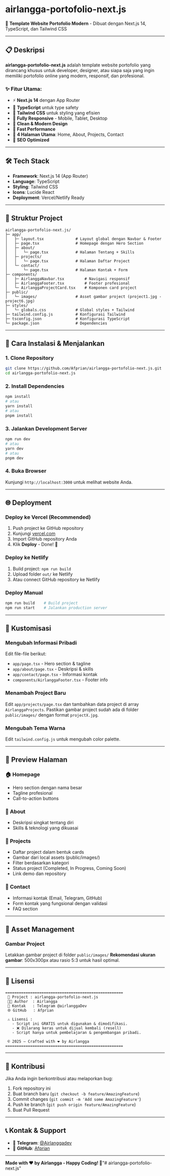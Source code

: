 # airlangga-portofolio-next.js

🚀 **Template Website Portofolio Modern** - Dibuat dengan Next.js 14, TypeScript, dan Tailwind CSS

---

## 📋 Deskripsi

**airlangga-portofolio-next.js** adalah template website portofolio yang dirancang khusus untuk developer, designer, atau siapa saja yang ingin memiliki portofolio online yang modern, responsif, dan profesional.

### ✨ Fitur Utama:
- ⚡ **Next.js 14** dengan App Router
- 🔷 **TypeScript** untuk type safety
- 🎨 **Tailwind CSS** untuk styling yang efisien
- 📱 **Fully Responsive** - Mobile, Tablet, Desktop
- 🌙 **Clean & Modern Design**
- 🚀 **Fast Performance**
- 📄 **4 Halaman Utama**: Home, About, Projects, Contact
- 🎯 **SEO Optimized**

---

## 🛠️ Tech Stack

- **Framework**: Next.js 14 (App Router)
- **Language**: TypeScript
- **Styling**: Tailwind CSS
- **Icons**: Lucide React
- **Deployment**: Vercel/Netlify Ready

---

## 📂 Struktur Project

```
airlangga-portofolio-next.js/
├─ app/
│   ├─ layout.tsx              # Layout global dengan Navbar & Footer
│   ├─ page.tsx                # Homepage dengan Hero Section
│   ├─ about/
│   │   └─ page.tsx            # Halaman Tentang + Skills
│   ├─ projects/
│   │   └─ page.tsx            # Halaman Daftar Project
│   └─ contact/
│       └─ page.tsx            # Halaman Kontak + Form
├─ components/
│   ├─ AirlanggaNavbar.tsx         # Navigasi responsif
│   ├─ AirlanggaFooter.tsx         # Footer profesional
│   └─ AirlanggaProjectCard.tsx    # Komponen card project
├─ public/
│   └─ images/                 # Asset gambar project (project1.jpg - project6.jpg)
├─ styles/
│   └─ globals.css             # Global styles + Tailwind
├─ tailwind.config.js          # Konfigurasi Tailwind
├─ tsconfig.json               # Konfigurasi TypeScript
└─ package.json                # Dependencies
```

---

## 🚀 Cara Instalasi & Menjalankan

### 1. **Clone Repository**
```bash
git clone https://github.com/Afprian/airlangga-portofolio-next.js.git
cd airlangga-portofolio-next.js
```

### 2. **Install Dependencies**
```bash
npm install
# atau
yarn install
# atau
pnpm install
```

### 3. **Jalankan Development Server**
```bash
npm run dev
# atau
yarn dev
# atau
pnpm dev
```

### 4. **Buka Browser**
Kunjungi `http://localhost:3000` untuk melihat website Anda.

---

## 🌐 Deployment

### **Deploy ke Vercel** (Recommended)
1. Push project ke GitHub repository
2. Kunjungi [vercel.com](https://vercel.com)
3. Import GitHub repository Anda
4. Klik **Deploy** - Done! 🎉

### **Deploy ke Netlify**
1. Build project: `npm run build`
2. Upload folder `out/` ke Netlify
3. Atau connect GitHub repository ke Netlify

### **Deploy Manual**
```bash
npm run build    # Build project
npm run start    # Jalankan production server
```

---

## 🎨 Kustomisasi

### **Mengubah Informasi Pribadi**
Edit file-file berikut:
- `app/page.tsx` - Hero section & tagline
- `app/about/page.tsx` - Deskripsi & skills
- `app/contact/page.tsx` - Informasi kontak
- `components/AirlanggaFooter.tsx` - Footer info

### **Menambah Project Baru**
Edit `app/projects/page.tsx` dan tambahkan data project di array `AirlanggaProjects`. Pastikan gambar project sudah ada di folder `public/images/` dengan format `projectX.jpg`.

### **Mengubah Tema Warna**
Edit `tailwind.config.js` untuk mengubah color palette.

---

## 📱 Preview Halaman

### 🏠 **Homepage**
- Hero section dengan nama besar
- Tagline profesional
- Call-to-action buttons

### 👤 **About**
- Deskripsi singkat tentang diri
- Skills & teknologi yang dikuasai

### 📂 **Projects**
- Daftar project dalam bentuk cards
- Gambar dari local assets (public/images/)
- Filter berdasarkan kategori
- Status project (Completed, In Progress, Coming Soon)
- Link demo dan repository

### 📩 **Contact**
- Informasi kontak (Email, Telegram, GitHub)
- Form kontak yang fungsional dengan validasi
- FAQ section

---

## 🎨 Asset Management

### **Gambar Project**
Letakkan gambar project di folder `public/images/`
**Rekomendasi ukuran gambar**: 500x300px atau rasio 5:3 untuk hasil optimal.

---

## 📄 Lisensi

```
====================================================
 🚀 Project : airlangga-portofolio-next.js
 👨‍💻 Author  : Airlangga  
 📩 Kontak   : Telegram @airlanggaDev  
 🌐 GitHub   : Afprian  

 ⚠️ Lisensi :
   - Script ini GRATIS untuk digunakan & dimodifikasi.
   - ❌ Dilarang keras untuk dijual kembali (resell)
   - Script hanya untuk pembelajaran & pengembangan pribadi.

 © 2025 — Crafted with ❤️ by Airlangga
====================================================
```

---

## 🤝 Kontribusi

Jika Anda ingin berkontribusi atau melaporkan bug:

1. Fork repository ini
2. Buat branch baru (`git checkout -b feature/AmazingFeature`)
3. Commit changes (`git commit -m 'Add some AmazingFeature'`)
4. Push ke branch (`git push origin feature/AmazingFeature`)
5. Buat Pull Request

---

## 📞 Kontak & Support

- 💬 **Telegram**: [@Airlanggadev](https://t.me/airlanggaDev)
- 🐙 **GitHub**: [Afprian](https://github.com/Afprian)

---

**Made with ❤️ by Airlangga - Happy Coding! 🚀**"# airlangga-portofolio-next.js" 
